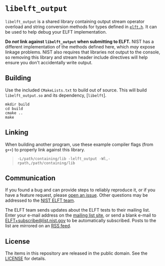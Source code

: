 `libelft_output`
================

`libelft_output` is a shared library containing output stream operator overload
and string conversion methods for types defined in [`elft.h`]. It can be used to
help debug your ELFT implementation.

**Do _not_ link against `libelft_output` when submitting to ELFT.** NIST has a
different implementation of the methods defined here, which _may_ expose linkage
problems. NIST also requires that libraries not output to the console, so
removing this library and stream header include directives will help ensure you
don't accidentally write output.

Building
--------
Use the included `CMakeLists.txt` to build out of source. This will build
`libelft_output.so` and its dependency, [`libelft`].

```
mkdir build
cd build
cmake ..
make
```

Linking
-------
When building another program, use these example compiler flags (from `g++`)
to properly link against this library.

> `-L/path/containing/lib -lelft_output -Wl,-rpath,/path/containing/lib`

Communication
-------------
If you found a bug and can provide steps to reliably reproduce it, or if you
have a feature request, please [open an issue]. Other questions may be addressed
to the [NIST ELFT team].

The ELFT team sends updates about the ELFT tests to their mailing list. Enter
your e-mail address on the [mailing list site], or send a blank e-mail to
ELFT+subscribe@list.nist.gov to be automatically subscribed. Posts to the list
are mirrored on an [RSS feed].

License
-------
The items in this repository are released in the public domain. See the
[LICENSE] for details.

[`elft.h`]: https://github.com/usnistgov/elft/blob/master/elft_1_x/include/elft.h
[NIST ELFT team]: mailto:elft@nist.gov
[open an issue]: https://github.com/usnistgov/elft/issues
[mailing list site]: https://groups.google.com/a/list.nist.gov/forum/#!forum/elft/join
[RSS feed]: https://groups.google.com/a/list.nist.gov/forum/feed/elft/msgs/rss.xml
[LICENSE]: https://github.com/usnistgov/elft/blob/master/LICENSE.md
